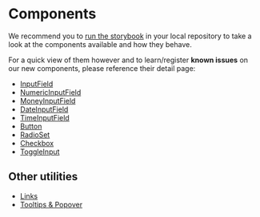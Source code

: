 # Components

We recommend you to [run the storybook](/README.md#locally-serve-storybook) in your local repository to take a look at the components available and how they behave.

For a quick view of them however and to learn/register **known issues** on our new components, please reference their detail page:

- [InputField](InputField.md)
- [NumericInputField](NumericInputField.md)
- [MoneyInputField](MoneyInputField.md)
- [DateInputField](DateInputField.md)
- [TimeInputField](TimeInputField.md)
- [Button](Button.md)
- [RadioSet](RadioSet.md)
- [Checkbox](Checkbox.md)
- [ToggleInput](Toggle.md)

## Other utilities

- [Links](Links.md)
- [Tooltips & Popover](Tooltips.md)
